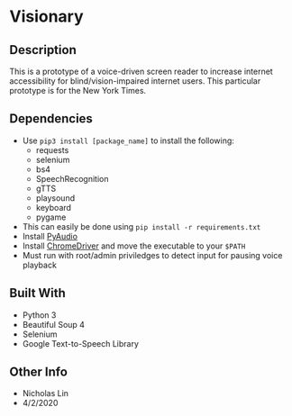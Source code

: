 # Visionary


## Description
This is a prototype of a voice-driven screen reader to increase internet accessibility for blind/vision-impaired internet users. This particular prototype is for the New York Times.

## Dependencies
- Use `pip3 install [package_name]` to install the following:
    - requests
    - selenium
    - bs4
    - SpeechRecognition
    - gTTS
    - playsound
    - keyboard
    - pygame
- This can easily be done using `pip install -r requirements.txt`
- Install [PyAudio](https://people.csail.mit.edu/hubert/pyaudio/)
- Install [ChromeDriver](https://chromedriver.chromium.org/downloads) 
and move the executable to your `$PATH`
- Must run with root/admin priviledges to detect input for pausing voice playback

## Built With
* Python 3
* Beautiful Soup 4
* Selenium
* Google Text-to-Speech Library

## Other Info
- Nicholas Lin
- 4/2/2020
